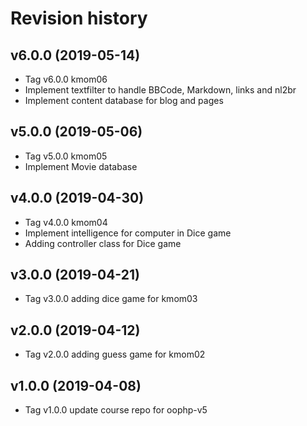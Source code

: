 Revision history
===================



v6.0.0 (2019-05-14)
--------------------

* Tag v6.0.0 kmom06
* Implement textfilter to handle BBCode, Markdown, links and nl2br
* Implement content database for blog and pages



v5.0.0 (2019-05-06)
--------------------

* Tag v5.0.0 kmom05
* Implement Movie database



v4.0.0 (2019-04-30)
--------------------

* Tag v4.0.0 kmom04
* Implement intelligence for computer in Dice game
* Adding controller class for Dice game



v3.0.0 (2019-04-21)
--------------------

* Tag v3.0.0 adding dice game for kmom03



v2.0.0 (2019-04-12)
--------------------

* Tag v2.0.0 adding guess game for kmom02



v1.0.0 (2019-04-08)
--------------------

* Tag v1.0.0 update course repo for oophp-v5
